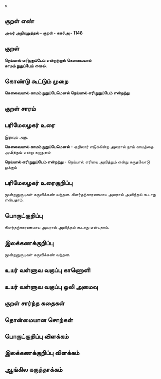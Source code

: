 உ

## குறள் எண் 

**அலர் அறிவுறுத்தல் - குறள் - கக௪அ - 1148**

## குறள் 

**நெய்யால் எரிநுதுப்பேம் என்றற்றால் கௌவையால்  
காமம் நுதுப்பேம் எனல்.**

## கொண்டு கூட்டும் முறை

**கௌவையால் காமம் நுதுப்பேமெனல் நெய்யால் எரி நுதுப்பேம் என்றற்று**

## குறள் சாரம் 


## பரிமேலழகர் உரை

இதுவும் அது. 

**கௌவையால் காமம் நுதுப்பேமெனல்** - ஏதிலார் எடுக்கின்ற அலரால் நாம் காமத்தை அவித்தும் என்று கருதுதல் 

**நெய்யால் எரி நுதுப்பேம் என்றற்று** - நெய்யால் எரியை அவித்தும் என்று கருதலோடு ஒக்கும்

## பரிமேலழகர் உரைகுறிப்பு   

மூன்றனுருபுகள் கருவிக்கண் வந்தன. கிளர்தற்காரணமாய அலரால் அவித்தல் கூடாது என்பதாம்.

## பொருட்குறிப்பு 

கிளர்தற்காரணமாய அலரால் அவித்தல் கூடாது என்பதாம்.

## இலக்கணக்குறிப்பு  

மூன்றனுருபுகள் கருவிக்கண் வந்தன.

## உயர் வள்ளுவ வகுப்பு காணொளி


## உயர் வள்ளுவ வகுப்பு ஒலி அமைவு 

 
## குறள் சார்ந்த கதைகள் 


## தொன்மையான சொற்கள்


## பொருட்குறிப்பு விளக்கம்


## இலக்கணக்குறிப்பு விளக்கம்


## ஆங்கில கருத்தாக்கம் 



